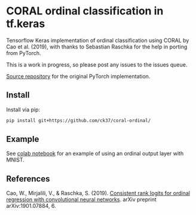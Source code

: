 # CORAL ordinal classification in tf.keras


Tensorflow Keras implementation of ordinal classification using CORAL by Cao et al. (2019), with thanks to Sebastian Raschka for the help in porting from PyTorch.

This is a work in progress, so please post any issues to the issues queue.

[Source repository](https://github.com/Raschka-research-group/coral-cnn/) for the original PyTorch implementation.

## Install

Install via pip:

```bash
pip install git+https://github.com/ck37/coral-ordinal/
```

## Example

See [colab notebook](https://colab.research.google.com/drive/1AQl4XeqRRhd7l30bmgLVObKt5RFPHttn) for an example of using an ordinal output layer with MNIST.

## References

Cao, W., Mirjalili, V., & Raschka, S. (2019). [Consistent rank logits for ordinal regression with convolutional neural networks]( https://arxiv.org/abs/1901.07884). arXiv preprint arXiv:1901.07884, 6. 